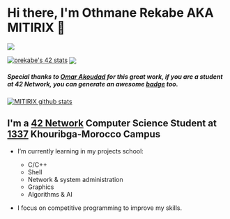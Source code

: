 # Hi there, I'm Othmane Rekabe AKA MITIRIX 👋
![](https://komarev.com/ghpvc/?username=MITIRIX)

[![orekabe's 42 stats](https://badge.mediaplus.ma/franky/orekabe)](https://profile.intra.42.fr/users/orekabe)
<a href="https://github.com/MITIRIX">
  <img align="center" src="https://github-readme-stats.vercel.app/api/top-langs/?username=MITIRIX&theme=light" />
</a>
##### Special thanks to [Omar Akoudad](https://github.com/oakoudad) for this great work, if you are a student at 42 Network, you can generate an awesome [badge](https://github.com/oakoudad/badge42) too.

<a href="https://github.com/MITIRIX">
 <img align="center" src="https://github-readme-stats.vercel.app/api?username=MITIRIX&show_icons=true&theme=light&line_height=40" alt="MITIRIX github stats"/>
</a>

## I'm a [42 Network](https://42.fr/le-reseau-mondial/) Computer Science Student at [1337](https://1337.ma/en/) Khouribga-Morocco Campus

- I’m currently learning in my projects school:
	- C/C++
	- Shell
	- Network & system administration
	- Graphics
	- Algorithms & AI

- I focus on competitive programming to improve my skills.
